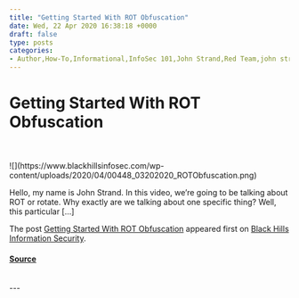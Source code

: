 ```yaml
---
title: "Getting Started With ROT Obfuscation"
date: Wed, 22 Apr 2020 16:38:18 +0000
draft: false
type: posts
categories: 
- Author,How-To,Informational,InfoSec 101,John Strand,Red Team,john strand
---
```

# Getting Started With ROT Obfuscation

<br/>

<br/>
![](https://www.blackhillsinfosec.com/wp-content/uploads/2020/04/00448_03202020_ROTObfuscation.png)

Hello, my name is John Strand. In this video, we’re going to be talking about ROT or rotate. Why exactly are we talking about one specific thing? Well, this particular \[…\]

The post [Getting Started With ROT Obfuscation](https://www.blackhillsinfosec.com/getting-started-with-rot-obfuscation/) appeared first on [Black Hills Information Security](https://www.blackhillsinfosec.com).

#### [Source](https://www.blackhillsinfosec.com/getting-started-with-rot-obfuscation/)

<br/>
---
